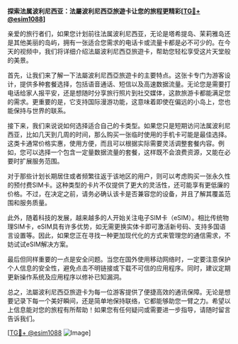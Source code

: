 **探索法属波利尼西亚：法屬波利尼西亞旅遊卡让您的旅程更精彩[[TG💪+ @esim1088](https://t.me/s/esim1088)]**

亲爱的旅行者们，如果您计划前往法属波利尼西亚，无论是塔希提岛、茉莉雅岛还是其他美丽的岛屿，拥有一张适合您需求的电话卡或流量卡都是必不可少的。在今天的视频中，我们将详细介绍法屬波利尼西亞旅遊卡，帮助您轻松享受这片天堂般的美景。

首先，让我们来了解一下法屬波利尼西亞旅遊卡的主要特点。这张卡专门为游客设计，提供多种套餐选择，包括语音通话、短信以及高速数据流量。无论您是需要打电话给家人报平安，还是想随时分享旅行照片到社交媒体，这款旅游卡都能满足您的需求。更重要的是，它支持国际漫游功能，这意味着即使在偏远的小岛上，您也能保持与世界的联系。

接下来，我们来说说如何选择适合自己的卡类型。如果您只是短期访问法属波利尼西亚，比如几天到几周的时间，那么购买一张临时使用的手机卡可能是最佳选择。这类卡通常价格实惠，使用方便，而且可以根据实际需要灵活调整套餐内容。例如，您可以选择一个包含一定量数据流量的套餐，这样既不会浪费资源，又能在必要时扩展服务范围。

对于那些计划长期居住或者频繁往返于该地区的用户，则可以考虑购买一张永久性的预付费SIM卡。这种类型的卡片不仅提供了更大的灵活性，还可能享有更低廉的价格。不过，在决定之前，请务必确认该卡是否兼容您的设备，并且了解其覆盖范围和服务质量。

此外，随着科技的发展，越来越多的人开始关注电子SIM卡（eSIM）。相比传统物理SIM卡，eSIM具有许多优势，如无需更换实体卡即可激活新号码、支持多国语言设置等。因此，如果您正在寻找一种更加现代化的方式来管理您的通信需求，不妨试试eSIM解决方案。

最后但同样重要的一点是安全问题。当您在国外使用移动网络时，一定要注意保护个人信息的安全性，避免点击不明链接或下载不可信的应用程序。同时，建议定期更新操作系统及应用程序以修补已知漏洞。

总之，法屬波利尼西亞旅遊卡为每一位游客提供了便捷高效的通讯保障。无论是想要记录下每一个美好瞬间，还是简单地保持联络，它都能够助您一臂之力。希望以上信息能对您的旅程有所帮助！如果您有任何疑问或需要进一步指导，请随时留言告诉我们。

[[TG💪+ @esim1088](https://t.me/s/esim1088) ![Image](https://i.postimg.cc/4NQfJmqS/Snipaste-2025-05-13-00-14-12.png)]